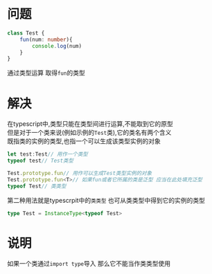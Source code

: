 # 问题
```ts
class Test {
    fun(num: number){
        console.log(num)
    }
}
```
通过类型运算 取得`fun`的类型
# 解决
在typescript中,类型只能在类型间进行运算,不能取到它的原型  
但是对于一个类来说(例如示例的`Test`类),它的类名有两个含义  
既指类的实例的类型,也指一个可以生成该类型实例的对象  
```ts
let test:Test// 用作一个类型
typeof test// Test类型

Test.prototype.fun// 用作可以生成Test类型实例的对象
Test.prototype.fun<T>// 如果fun或者它所属的类是泛型 应当在此处填充泛型
typeof Test// 类类型
```
第二种用法就是typescrpit中的`类类型`
也可从类类型中得到它的实例的类型  
```ts
type Test = InstanceType<typeof Test>
```
# 说明
如果一个类通过`import type`导入 那么它不能当作类类型使用